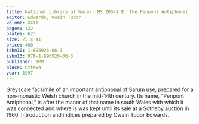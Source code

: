 ```yaml
---
title: National Library of Wales, MS.20541 E, The Penpont Antiphonal
editor: Edwards, Owain Tudor
volume: XXII
pages: 122
plates: 623
size: 25 x 41
price: 400
isbn10: 1-896926-06-1
isbn13: 978-1-896926-06-3
publisher: IMM
place: Ottawa
year: 1997
---
```

Greyscale facsimile of an important antiphonal of Sarum use, prepared for a non-monastic Welsh church in the mid-14th century. Its name, “Penpont Antiphonal,” is after the manor of that name in south Wales with which it was connected and where is was kept until its sale at a Sotheby auction in 1960. Introduction and indices prepared by Owain Tudor Edwards.
